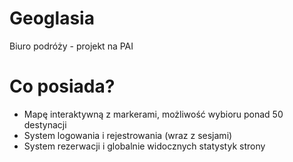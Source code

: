 # Geoglasia
Biuro podróży - projekt na PAI

# Co posiada?
- Mapę interaktywną z markerami, możliwość wybioru ponad 50 destynacji
- System logowania i rejestrowania (wraz z sesjami)
- System rezerwacji i globalnie widocznych statystyk strony
